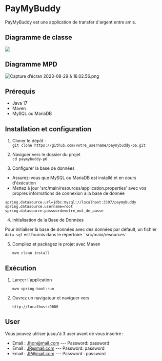 # PayMyBuddy 

PayMyBuddy est une application de transfer d'argent entre amis.

## Diagramme de classe 

![](/Users/sky2/Desktop/OpenClassRoom/Projet/Projet6/uml.png)

## Diagramme MPD

![Capture d’écran 2023-08-29 à 18.02.56.png](..%2F..%2F..%2F..%2Fvar%2Ffolders%2Fnp%2F1zwzbvk14598298zy9st940h0000gn%2FT%2FTemporaryItems%2FNSIRD_screencaptureui_M7IwYg%2FCapture%20d%E2%80%99%C3%A9cran%202023-08-29%20%C3%A0%2018.02.56.png)

## Prérequis

* Java 17
* Maven
*  MySQL ou MariaDB

## Installation et configuration

1. Cloner le dépôt :  
   ``git clone https://github.com/votre_username/paymybuddy-p6.git``

2. Naviguer vers le dossier du projet  
   ``` cd paymybuddy-p6 ```

3. Configurer la base de données
  * Assurez-vous que MySQL ou MariaDB est installé et en cours d'éxécution
  * Mettez à jour 'src/main/resources/application.properties' avec vos propres informations de connexion a la base de donnée

   ``spring.datasource.url=jdbc:mysql://localhost:3307/paymybuddy``  
   ``spring.datasource.username=root``
   ``spring.datasource.password=votre_mot_de_passe``

4. Initialisation de la Base de Données

Pour initialiser la base de données avec des données par défault, un fichier ``data.sql`` est fournis dans le répertoire ``src/main/resources`

5. Compilez et packagez le projet avec Maven
   
   ```mvn clean install```

## Exécution 

1. Lancer l'application

   ```mvn spring-boot:run```  

2. Ouvrez un navigateur et naviguer vers  

   ``http://localhost:9000``

## User

Vous pouvez utiliser jusqu'à 3 user avant de vous inscrire : 

* Email : Jhon@mail.com --- Password: password
* Email : JR@mail.com --- Password: password
* Email : JP@mail.com --- Password : password
